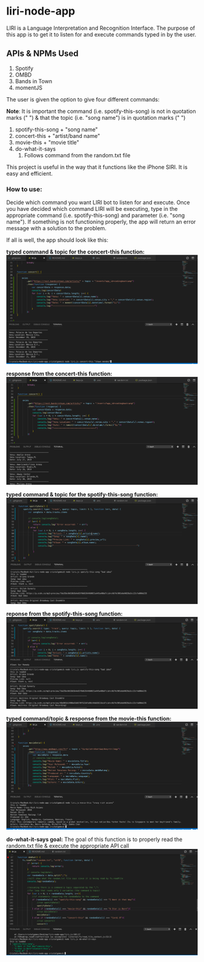 # liri-node-app
LIRI is a Language Interpretation and Recognition Interface. The purpose of this app is to get it to listen for and execute commands typed in by the user. 

## APIs & NPMs Used
1. Spotify
1. OMBD
1. Bands in Town
1. momentJS

The user is given the option to give four different commands:

**Note**: It is important the command (i.e. spotify-this-song) is not in quotation marks (" ") & that the topic (i.e. "song name") is in quotation marks (" ")
1. spotify-this-song + "song name"
1. concert-this + "artist/band name"
1. movie-this + "movie title"
1. do-what-it-says 
    1. Follows command from the random.txt file

This project is useful in the way that it functions like the iPhone SIRI. It is easy and efficient. 

### How to use:
Decide which command you want LIRI bot to listen for and execute. Once you have decided which command LIRI will be executing, type in the appropriate command (i.e. spotify-this-song) and parameter (i.e. "song name"). If something is not functioning properly, the app will return an error message with a solution to the problem. 

If all is well, the app should look like this:

**typed command & topic for the concert-this function:**
![Image of concertCommand](https://github.com/CristalGomez/liri-node-app/blob/master/assets/images/concert-command.png)

**response from the concert-this function:**
![Image of concertResponse](https://github.com/CristalGomez/liri-node-app/blob/master/assets/images/concert-response.png)

**typed command & topic for the spotify-this-song function:**
![Image of spotifyCommand](https://github.com/CristalGomez/liri-node-app/blob/master/assets/images/spotify_command.png)

**reponse from the spotify-this-song function:**
![Image of spotifyResponse](https://github.com/CristalGomez/liri-node-app/blob/master/assets/images/spotify-5-responses.png)

**typed command/topic & response from the movie-this function:**
![Image of movieThis](https://github.com/CristalGomez/liri-node-app/blob/master/assets/images/movie-command-%26-response.png)

**do-what-it-says goal:**
The goal of this function is to properly read the random.txt file & execute the appropriate API call
![Image of doWhat](https://github.com/CristalGomez/liri-node-app/blob/master/assets/images/dowhat.png)